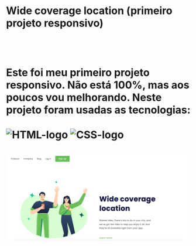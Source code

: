 <h1> Wide coverage location (primeiro projeto responsivo)<h1/>
<br>
<p> Este foi meu primeiro projeto responsivo. Não está 100%, mas aos poucos vou melhorando. Neste projeto foram usadas as tecnologias:
<br>
<br>
<img src="https://img.shields.io/badge/HTML5-E34F26?style=for-the-badge&logo=html5&logoColor=white" alt="HTML-logo" />
<img src="https://img.shields.io/badge/CSS3-1572B6?style=for-the-badge&logo=css3&logoColor=white" alt="CSS-logo" />
<br>
<br>
<img src="https://github.com/kaiofelips/Desafio-responsividade-CSS-2/blob/master/images/Print%20Desafio%20de%20responsividade%20CSS%202.png?raw=true" /> 
